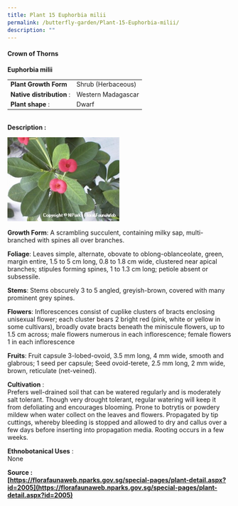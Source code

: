 ```yaml
---
title: Plant 15 Euphorbia milii
permalink: /butterfly-garden/Plant-15-Euphorbia-milii/
description: ""
---
```

	
#### **Crown of Thorns**


**Euphorbia milii**  
  

|                        |                        |
|------------------------|------------------------|
|    **Plant Growth Form**   |     Shrub (Herbaceous) |
|  **Native distribution** : |     Western Madagascar |
|      **Plant shape** :     |     Dwarf              |
  
  
   
**Description :**  
  
<img style="width:50%;height:50%" src="/images/Butterfly%20Garden/B15.png">

**Growth Form**: A scrambling succulent, containing milky sap, multi-branched with spines all over branches.

**Foliage**: Leaves simple, alternate, obovate to oblong-oblanceolate, green, margin entire, 1.5 to 5 cm long, 0.8 to 1.8 cm wide, clustered near apical branches; stipules forming spines, 1 to 1.3 cm long; petiole absent or subsessile.

**Stems**: Stems obscurely 3 to 5 angled, greyish-brown, covered with many prominent grey spines.

**Flowers**: Inflorescences consist of cuplike clusters of bracts enclosing unisexual flower; each cluster bears 2 bright red (pink, white or yellow in some cultivars), broadly ovate bracts beneath the miniscule flowers, up to 1.5 cm across; male flowers numerous in each inflorescence; female flowers 1 in each inflorescence

**Fruits**: Fruit capsule 3-lobed-ovoid, 3.5 mm long, 4 mm wide, smooth and glabrous; 1 seed per capsule; Seed ovoid-terete, 2.5 mm long, 2 mm wide, brown, reticulate (net-veined).

  

**Cultivation** :  
Prefers well-drained soil that can be watered regularly and is moderately salt tolerant. Though very drought tolerant, regular watering will keep it from defoliating and encourages blooming. Prone to botrytis or powdery mildew when water collect on the leaves and flowers. Propagated by tip cuttings, whereby bleeding is stopped and allowed to dry and callus over a few days before inserting into propagation media. Rooting occurs in a few weeks.

**Ethnobotanical Uses** :  
None

  

**Source :  
[https://florafaunaweb.nparks.gov.sg/special-pages/plant-detail.aspx?id=2005](https://florafaunaweb.nparks.gov.sg/special-pages/plant-detail.aspx?id=2005)**